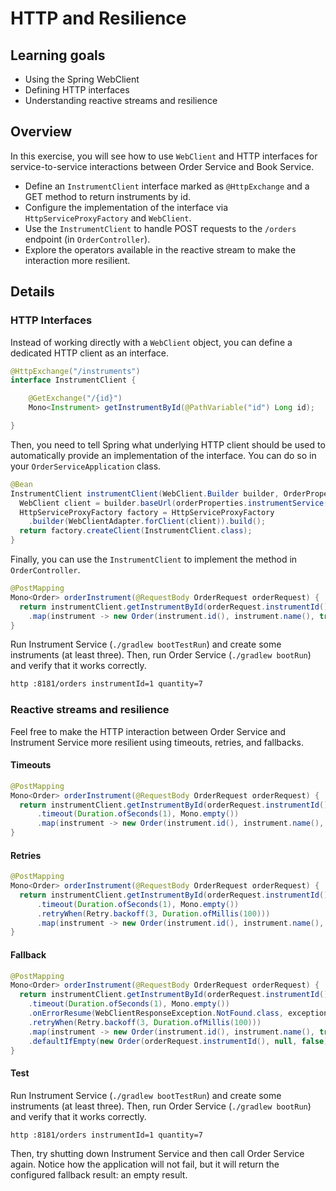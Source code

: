 # HTTP and Resilience

## Learning goals

* Using the Spring WebClient
* Defining HTTP interfaces
* Understanding reactive streams and resilience

## Overview

In this exercise, you will see how to use `WebClient` and HTTP interfaces for service-to-service interactions between Order Service and Book Service.

* Define an `InstrumentClient` interface marked as `@HttpExchange` and a GET method to return instruments by id.
* Configure the implementation of the interface via `HttpServiceProxyFactory` and `WebClient`.
* Use the `InstrumentClient` to handle POST requests to the `/orders` endpoint (in `OrderController`).
* Explore the operators available in the reactive stream to make the interaction more resilient.

## Details

### HTTP Interfaces

Instead of working directly with a `WebClient` object, you can define a dedicated HTTP client as an interface.

```java
@HttpExchange("/instruments")
interface InstrumentClient {

	@GetExchange("/{id}")
	Mono<Instrument> getInstrumentById(@PathVariable("id") Long id);

}
```

Then, you need to tell Spring what underlying HTTP client should be used to automatically provide an implementation of the interface. You can do so in your `OrderServiceApplication` class.

```java
@Bean
InstrumentClient instrumentClient(WebClient.Builder builder, OrderProperties orderProperties) {
  WebClient client = builder.baseUrl(orderProperties.instrumentService().toString()).build();
  HttpServiceProxyFactory factory = HttpServiceProxyFactory
    .builder(WebClientAdapter.forClient(client)).build();
  return factory.createClient(InstrumentClient.class);
}
```

Finally, you can use the `InstrumentClient` to implement the method in `OrderController`.

```java
@PostMapping
Mono<Order> orderInstrument(@RequestBody OrderRequest orderRequest) {
  return instrumentClient.getInstrumentById(orderRequest.instrumentId())
    .map(instrument -> new Order(instrument.id(), instrument.name(), true));
}
```

Run Instrument Service (`./gradlew bootTestRun`) and create some instruments (at least three). Then, run Order Service (`./gradlew bootRun`) and verify that it works correctly.

```bash
http :8181/orders instrumentId=1 quantity=7
```

### Reactive streams and resilience

Feel free to make the HTTP interaction between Order Service and Instrument Service more resilient using timeouts, retries, and fallbacks.

#### Timeouts

```java
@PostMapping
Mono<Order> orderInstrument(@RequestBody OrderRequest orderRequest) {
  return instrumentClient.getInstrumentById(orderRequest.instrumentId())
      .timeout(Duration.ofSeconds(1), Mono.empty())
      .map(instrument -> new Order(instrument.id(), instrument.name(), true));
}
```

#### Retries

```java
@PostMapping
Mono<Order> orderInstrument(@RequestBody OrderRequest orderRequest) {
  return instrumentClient.getInstrumentById(orderRequest.instrumentId())
      .timeout(Duration.ofSeconds(1), Mono.empty())
      .retryWhen(Retry.backoff(3, Duration.ofMillis(100)))
      .map(instrument -> new Order(instrument.id(), instrument.name(), true));
}
```

#### Fallback

```java
@PostMapping
Mono<Order> orderInstrument(@RequestBody OrderRequest orderRequest) {
  return instrumentClient.getInstrumentById(orderRequest.instrumentId())
    .timeout(Duration.ofSeconds(1), Mono.empty())
    .onErrorResume(WebClientResponseException.NotFound.class, exception -> Mono.empty())
    .retryWhen(Retry.backoff(3, Duration.ofMillis(100)))
    .map(instrument -> new Order(instrument.id(), instrument.name(), true))
    .defaultIfEmpty(new Order(orderRequest.instrumentId(), null, false));
}
```

#### Test

Run Instrument Service (`./gradlew bootTestRun`) and create some instruments (at least three). Then, run Order Service (`./gradlew bootRun`) and verify that it works correctly.

```bash
http :8181/orders instrumentId=1 quantity=7
```

Then, try shutting down Instrument Service and then call Order Service again. Notice how the application will not fail, but it will return the configured fallback result: an empty result.
